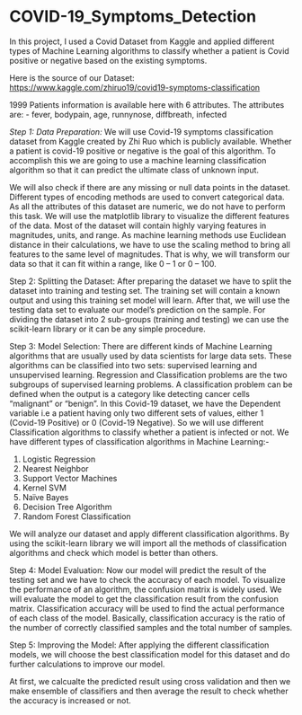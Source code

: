 # COVID-19_Symptoms_Detection
In this project, I used a Covid Dataset from Kaggle and applied different types of Machine Learning algorithms to classify whether a patient is Covid positive or negative based on the existing symptoms.

Here is the source of our Dataset: https://www.kaggle.com/zhiruo19/covid19-symptoms-classification

1999 Patients information is available here with 6 attributes. The attributes are: - fever, bodypain, age, runnynose, diffbreath, infected

*Step 1: Data Preparation:* We will use Covid-19 symptoms classification dataset from Kaggle created by Zhi Ruo which is publicly available. Whether a patient is covid-19 positive or negative is the goal of this algorithm. To accomplish this we are going to use a machine learning classification algorithm so that it can predict the ultimate class of unknown input.

We will also check if there are any missing or null data points in the dataset. Different types of encoding methods are used to convert categorical data. As all the attributes of this dataset are numeric, we do not have to perform this task. We will use the matplotlib library to visualize the different features of the data. Most of the dataset will contain highly varying features in magnitudes, units, and range. As machine learning methods use Euclidean distance in their calculations, we have to use the scaling method to bring all features to the same level of magnitudes. That is why, we will transform our data so that it can fit within a range, like 0 – 1 or 0 – 100.

Step 2: Splitting the Dataset: After preparing the dataset we have to split the dataset into training and testing set. The training set will contain a known output and using this training set model will learn. After that, we will use the testing data set to evaluate our model’s prediction on the sample. For dividing the dataset into 2 sub-groups (training and testing) we can use the scikit-learn library or it can be any simple procedure.

Step 3: Model Selection: There are different kinds of Machine Learning algorithms that are usually used by data scientists for large data sets. These algorithms can be classified into two sets: supervised learning and unsupervised learning. Regression and Classification problems are the two subgroups of supervised learning problems. A classification problem can be defined when the output is a category like detecting cancer cells “malignant” or “benign”. In this Covid-19 dataset, we have the Dependent variable i.e a patient having only two different sets of values, either 1 (Covid-19 Positive) or 0 (Covid-19 Negative). So we will use different Classification algorithms to classify whether a patient is infected or not. We have different types of classification algorithms in Machine Learning:-

1. Logistic Regression
2. Nearest Neighbor
3. Support Vector Machines
4. Kernel SVM
5. Naïve Bayes
6. Decision Tree Algorithm
7. Random Forest Classification

We will analyze our dataset and apply different classification algorithms. By using the scikit-learn library we will import all the methods of classification algorithms and check which model is better than others.

Step 4: Model Evaluation: Now our model will predict the result of the testing set and we have to check the accuracy of each model. To visualize the performance of an algorithm, the confusion matrix is widely used. We will evaluate the model to get the classification result from the confusion matrix. Classification accuracy will be used to find the actual performance of each class of the model. Basically, classification accuracy is the ratio of the number of correctly classified samples and the total number of samples.

Step 5: Improving the Model: After applying the different classification models, we will choose the best classification model for this dataset and do further calculations to improve our model.

At first, we calcualte the predicted result using cross validation and then we make ensemble of classifiers and then average the result to check whether the accuracy is increased or not.
